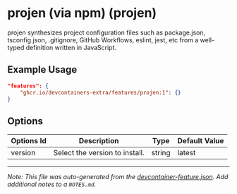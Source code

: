 
# projen (via npm) (projen)

projen synthesizes project configuration files such as package.json, tsconfig.json, .gitignore, GitHub Workflows, eslint, jest, etc from a well-typed definition written in JavaScript.

## Example Usage

```json
"features": {
    "ghcr.io/devcontainers-extra/features/projen:1": {}
}
```

## Options

| Options Id | Description | Type | Default Value |
|-----|-----|-----|-----|
| version | Select the version to install. | string | latest |



---

_Note: This file was auto-generated from the [devcontainer-feature.json](devcontainer-feature.json).  Add additional notes to a `NOTES.md`._
